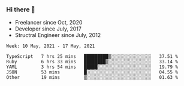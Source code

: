 ### Hi there 👋

- Freelancer since Oct, 2020
- Developer since July, 2017
- Structral Engineer since July, 2012

<!--START_SECTION:waka-->
```text
Week: 10 May, 2021 - 17 May, 2021

TypeScript   7 hrs 25 mins   █████████▒░░░░░░░░░░░░░░░   37.51 % 
Ruby         6 hrs 33 mins   ████████▒░░░░░░░░░░░░░░░░   33.14 % 
YAML         3 hrs 54 mins   █████░░░░░░░░░░░░░░░░░░░░   19.79 % 
JSON         53 mins         █░░░░░░░░░░░░░░░░░░░░░░░░   04.55 % 
Other        19 mins         ▒░░░░░░░░░░░░░░░░░░░░░░░░   01.63 % 
```
<!--END_SECTION:waka-->
